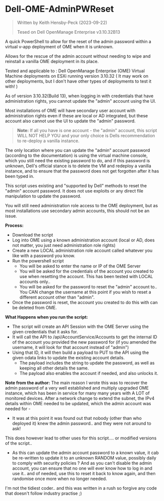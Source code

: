 # Dell-OME-AdminPWReset
> Written by Keith Hensby-Peck (2023-09-22)
> 
> Tesed on Dell OpenManage Enterprise v3.10.32B13

A quick PowerShell to allow for the reset of the admin password within a virtual v-app deployment of OME when it is unknown.

Allows for the rescue of the admin account without needing to wipe and reinstall a vanilla OME deployment in its place.

Tested and applicable to : Dell OpenManage Enterprise (OME) Virtual Machine deployments on ESXi running version 3.10.32
( It may work on other deployments, but I don't have other types of deployments to test it with! )

As of version 3.10.32(Build 13), when logging in with credentials that have administration rights, you cannot update the "admin" account using the UI.

Most installations of OME will have secondary user account with administration rights even if these are local or AD integrated, but these account also cannot use the UI to update the "admin" password.
> **Note:** If all you have is one account - the "admin" account, this script WILL NOT HELP YOU and your only choice is Dells recommendation to re-deploy a vanilla instance.

The only location where you can update the "admin" account password (according to the documentation) is using the virtual machine console, which you still need the existing password to do, and if this password is unknown, Dell's official stance is to delete the VM and redeploy a vanilla instance, and to ensure that the password does not get forgotten after it has been typed in.


This script uses existing and "supported by Dell" methods to reset the "admin" account password. It does not use exploits or any direct file manipulation to update the password.

You will still need administration role access to the OME deployment, but as most installations use secondary admin accounts, this should not be an issue.
 
 
 
**Process:**
- Download the script
- Log into OME using a known administration account (local or AD, does not matter, you just need administration role rights)
- Create a new LOCAL administration role account called whatever you like with a password you know.
- Run the powershell script
  - You will be asked to enter the name or IP of the OME Server
  - You will be asked for the credentials of the account you created to use when resetting the account.    This has been tested with LOCAL accounts only..
  - You will be asked for the password to reset the "admin" account to..  You CAN change the username at this point if you wish to reset a different account other than "admin".
- Once the password is reset, the account you created to do this with can be deleted from OME.
 
 
  
**What Happens when you run the script:**
- The script will create an API Session with the OME Server using the given credentials that it asks for.
- It will call the API to /api/AccountService/Accounts to get the internal ID of the account you provided the new password for (if you amended the username, it will look for that account instead of "admin")
- Using that ID, it will then build a payload to PUT to the API using the given odata links to update the existing account details.
    - The payload includes the string to update the password, as well as keeping all other details the same.
    - The payload also enables the account if needed, and also unlocks it.



**Note from the author:**
The main reason I wrote this was to recover the admin password of a very well established and multiply upgraded OME instance, which has been in service for many many years with A LOT of monitored devices. After a network change to extend the subnet, the IPv4 details within OME needed to be updated, which the admin account was needed for -
- It was at this point it was found out that nobody (other than who deployed it) knew the admin password..  and they were not around to ask!

This does however lead to other uses for this script....  or modified versions of the script..
- As this can update the admin account password to a known value, it cab be re-written to update it to an unknown RANDOM value, possibly daily to comply with security policies ?  And as you can't disable the admin account, you can ensure that no one will ever know how to log in and use it..  and of needed, use this to reset it back to know again, and then randomise once more when no longer needed.

I'm not the tidiest coder..  and this was written in a rush so forgive any code that doesn't follow industry practise ;)

